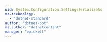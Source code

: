 ```yaml
---
uid: System.Configuration.SettingsSerializeAs
ms.technology: 
  - "dotnet-standard"
author: "dotnet-bot"
ms.author: "dotnetcontent"
manager: "wpickett"
---
```

